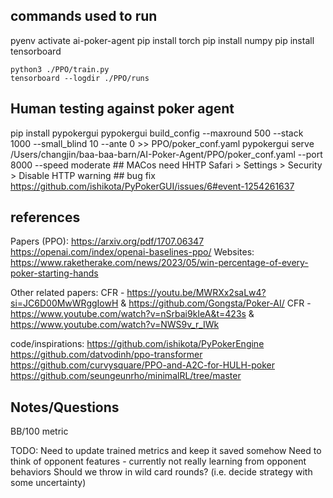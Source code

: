 ## commands used to run
pyenv activate ai-poker-agent
pip install torch
pip install numpy
pip install tensorboard

    python3 ./PPO/train.py  
    tensorboard --logdir ./PPO/runs 

## Human testing against poker agent
pip install pypokergui
pypokergui build_config --maxround 500 --stack 1000 --small_blind 10 --ante 0 >> PPO/poker_conf.yaml
pypokergui serve /Users/changjin/baa-baa-barn/AI-Poker-Agent/PPO/poker_conf.yaml --port 8000 --speed moderate
    ## MACos need HHTP 
        Safari > Settings > Security > Disable HTTP warning
    ## bug fix 
        https://github.com/ishikota/PyPokerGUI/issues/6#event-1254261637


## references 
Papers (PPO):
https://arxiv.org/pdf/1707.06347
https://openai.com/index/openai-baselines-ppo/
Websites:
https://www.raketherake.com/news/2023/05/win-percentage-of-every-poker-starting-hands

Other related papers:
CFR - https://youtu.be/MWRXx2saLw4?si=JC6D00MwWRggIowH & https://github.com/Gongsta/Poker-AI/
CFR - https://www.youtube.com/watch?v=nSrbai9kIeA&t=423s & https://www.youtube.com/watch?v=NWS9v_r_IWk

code/inspirations:
https://github.com/ishikota/PyPokerEngine
https://github.com/datvodinh/ppo-transformer
https://github.com/curvysquare/PPO-and-A2C-for-HULH-poker
https://github.com/seungeunrho/minimalRL/tree/master

## Notes/Questions
BB/100 metric

TODO:
Need to update trained metrics and keep it saved somehow
Need to think of opponent features - currently not really learning from opponent behaviors
Should we throw in wild card rounds? (i.e. decide strategy with some uncertainty)